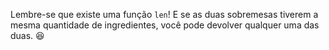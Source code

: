 Lembre-se que existe uma função `len`! E se as duas sobremesas tiverem a mesma quantidade de ingredientes, você pode devolver qualquer uma das duas. :satisfied:
